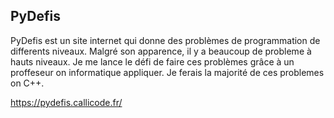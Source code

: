 ## PyDefis
PyDefis est un site internet qui donne des problèmes de programmation de differents niveaux. Malgré son apparence, il y a beaucoup de probleme à hauts niveaux. Je me lance le défi de faire ces problèmes grâce à un proffeseur on informatique appliquer. Je ferais la majorité de ces problemes on C++.

https://pydefis.callicode.fr/
